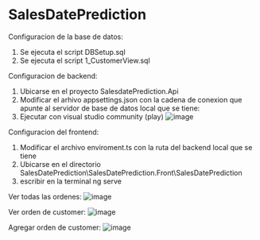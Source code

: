 # SalesDatePrediction
Configuracion de la base de datos:
1. Se ejecuta el script DBSetup.sql
2. Se ejecuta el script 1_CustomerView.sql

Configuracion de backend:
1. Ubicarse en el proyecto SalesdatePrediction.Api
2. Modificar el arhivo appsettings.json con la cadena de conexion que apunte al servidor de base de datos local que se tiene: 
3. Ejecutar con visual studio community (play)
![image](https://github.com/user-attachments/assets/a4a36b99-5aff-4c63-bec0-2d905b86de51)
   
Configuracion del frontend:
1. Modificar el archivo enviroment.ts con la ruta del backend local que se tiene
2. Ubicarse en el directorio SalesDatePrediction\SalesDatePrediction.Front\SalesDatePrediction
3. escribir en la terminal ng serve

Ver todas las ordenes:
![image](https://github.com/user-attachments/assets/f843b936-2f36-46d6-831b-ec0f06887f8e)

Ver orden de customer:
![image](https://github.com/user-attachments/assets/8f02af23-04ba-47c8-99a8-d3a878b8b856)

Agregar orden de customer:
![image](https://github.com/user-attachments/assets/5d9a023e-252b-4392-ae35-491d7eaaf958)

